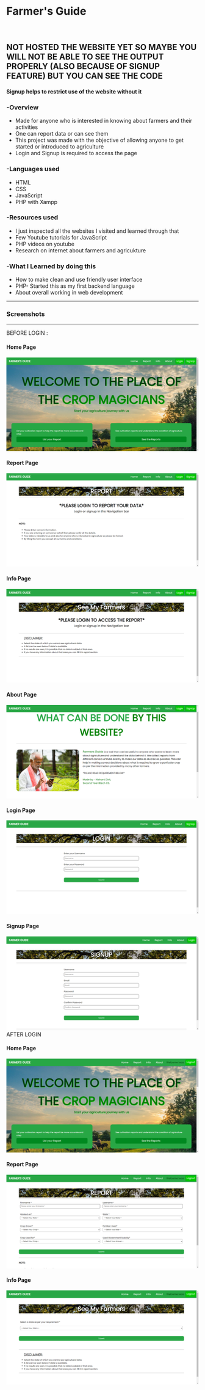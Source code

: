 <h1>Farmer's Guide</h1>
<br>

<h2>NOT HOSTED THE WEBSITE YET SO MAYBE YOU WILL NOT BE ABLE TO SEE THE OUTPUT PROPERLY (ALSO BECAUSE OF SIGNUP FEATURE) BUT YOU CAN SEE THE CODE</h2>
<h4>Signup helps to restrict use of the website without it</h4>
<h3>-Overview</h3>
<ul>
  <li>Made for anyone who is interested in knowing about farmers and their activities</li>
  <li>One can report data or can see them</li>
  <li>This project was made with the objective of allowing anyone to get started or introduced to agriculture</li>
  <li>Login and Signup is required to access the page</li>
</ul>

<h3>-Languages used</h3>
<ul>
  <li>HTML </li>
  <li>CSS</li>
  <li>JavaScript</li>
  <li>PHP with Xampp</li>
</ul>

<h3>-Resources used</h3>
<ul>
  <li>I just inspected all the websites I visited and learned through that</li>
  <li>Few Youtube tutorials for JavaScript</li>
  <li>PHP videos on youtube</li>
  <li>Research on internet about farmers and agricukture</li>
</ul>

<h3>-What I Learned by doing this</h3>
<ul>
  <li>How to make clean and use friendly user interface</li>
  <li>PHP- Started this as my first backend language</li>
  <li>About overall working in web development</li>
</ul>

<hr>
<h3>Screenshots</h3>
<hr>
BEFORE LOGIN :
<br>
<h4>Home Page</h4>
<img src="static/screenshots/home.png" alt="screenshotOutput"> 
<h4>Report Page</h4>
<img src="static/screenshots/sreport.png" alt="screenshotOutput"> 
<h4>Info Page</h4>
<img src="static/screenshots/sinfo.png" alt="screenshotOutput"> 
<h4>About Page</h4>
<img src="static/screenshots/sabout.png" alt="screenshotOutput"> 
<h4>Login Page</h4>
<img src="static/screenshots/slogin.png" alt="screenshotOutput"> 
<h4>Signup Page</h4>
<img src="static/screenshots/ssignup.png" alt="screenshotOutput"> 
AFTER LOGIN 
<h4>Home Page</h4>
<img src="static/screenshots/lhome.png" alt="screenshotOutput"> 
<h4>Report Page</h4>
<img src="static/screenshots/lreport.png" alt="screenshotOutput"> 
<h4>Info Page</h4>
<img src="static/screenshots/linfo.png" alt="screenshotOutput"> 
